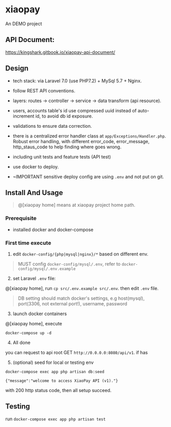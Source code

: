 # xiaopay
An DEMO project

## API Document:

https://kingshark.gitbook.io/xiaopay-api-document/


## Design

- tech stack: via Laravel 7.0 (use PHP7.2) + MySql 5.7 + Nginx.

- follow REST API conventions.

- layers: routes -> controller -> service -> data transform (api resource).

- users, accounts table's id use compressed uuid instead of auto-increment id, to avoid db id exposure.

- validations to ensure data correction.

- there is a centralized error handler class at `app/Exceptions/Handler.php`. Robust error handling, with different error_code, error_message, http_staus_code to help finding where goes wrong.

- including unit tests and feature tests (API test) 

- use docker to deploy.

- ~IMPORTANT sensitive deploy config are using `.env` and not put on git.


## Install And Usage

> @[xiaopay home] means at xiaopay project home path.

### Prerequisite 

- installed docker and docker-compose

### First time execute

1. edit `docker-config/{php|mysql|nginx}/*` based on different env.

> MUST config `docker-config/mysql/.env`, refer to `docker-config/mysql/.env.example`

2. set Laravel `.env` file:

@[xiaopay home], run `cp src/.env.example src/.env`. then edit `.env` file.

> DB setting should match docker's settings, e.g host(mysql), port(3306, not external port!), username, password

3. launch docker containers

@[xiaopay home], execute

`docker-compose up -d`

4. All done

you can request to api root GET `http://0.0.0.0:8080/api/v1`. if has

5. (optional) seed for local or testing env

`docker-compose exec app php artisan db:seed`

```
{"message":"welcome to access XiaoPay API (v1)."}
```

 with 200 http status code, then all setup succeed.


## Testing

run `docker-compose exec app php artisan test`